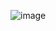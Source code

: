 ![image]({https://img.shields.io/badge/Firefox_Browser-FF7139?style=for-the-badge&logo=Firefox-Browser&logoColor=white}) 
